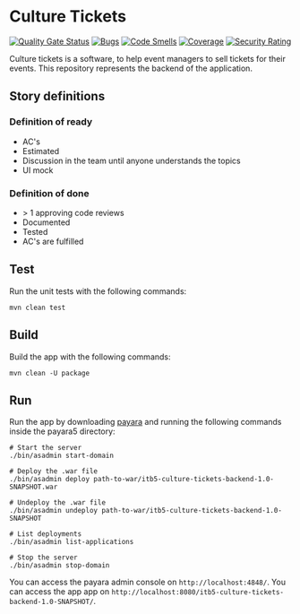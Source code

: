 # Culture Tickets

[![Quality Gate Status](https://sonarcloud.io/api/project_badges/measure?project=BakaBoing_itb5-culture-tickets&metric=alert_status)](https://sonarcloud.io/dashboard?id=BakaBoing_itb5-culture-tickets)
[![Bugs](https://sonarcloud.io/api/project_badges/measure?project=BakaBoing_itb5-culture-tickets&metric=bugs)](https://sonarcloud.io/dashboard?id=BakaBoing_itb5-culture-tickets)
[![Code Smells](https://sonarcloud.io/api/project_badges/measure?project=BakaBoing_itb5-culture-tickets&metric=code_smells)](https://sonarcloud.io/dashboard?id=BakaBoing_itb5-culture-tickets)
[![Coverage](https://sonarcloud.io/api/project_badges/measure?project=BakaBoing_itb5-culture-tickets&metric=coverage)](https://sonarcloud.io/dashboard?id=BakaBoing_itb5-culture-tickets)
[![Security Rating](https://sonarcloud.io/api/project_badges/measure?project=BakaBoing_itb5-culture-tickets&metric=security_rating)](https://sonarcloud.io/dashboard?id=BakaBoing_itb5-culture-tickets)

Culture tickets is a software, to help event managers to sell tickets for their events.
This repository represents the backend of the application.

## Story definitions

### Definition of ready

* AC's
* Estimated
* Discussion in the team until anyone understands the topics
* UI mock

### Definition of done

* \> 1 approving code reviews
* Documented
* Tested
* AC's are fulfilled

## Test

Run the unit tests with the following commands:

```shell script
mvn clean test
```

## Build

Build the app with the following commands:

```shell script
mvn clean -U package
```

## Run

Run the app by downloading [payara](https://www.payara.fish/software/downloads/)
and running the following commands inside the payara5 directory:

```shell script
# Start the server
./bin/asadmin start-domain

# Deploy the .war file
./bin/asadmin deploy path-to-war/itb5-culture-tickets-backend-1.0-SNAPSHOT.war

# Undeploy the .war file
./bin/asadmin undeploy path-to-war/itb5-culture-tickets-backend-1.0-SNAPSHOT

# List deployments
./bin/asadmin list-applications

# Stop the server
./bin/asadmin stop-domain
```

You can access the payara admin console on `http://localhost:4848/`.
You can access the app app on `http://localhost:8080/itb5-culture-tickets-backend-1.0-SNAPSHOT/`.
